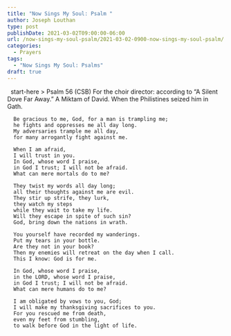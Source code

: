 ```yaml
---
title: "Now Sings My Soul: Psalm "
author: Joseph Louthan
type: post
publishDate: 2021-03-02T09:00:00-06:00
url: /now-sings-my-soul-psalm/2021-03-02-0900-now-sings-my-soul-psalm/
categories:
  - Prayers
tags:
  - "Now Sings My Soul: Psalms"
draft: true
---
```

<div style="font-variant: small-caps;">

</div>
&nbsp;
    start-here
> Psalm 56 (CSB)
For the choir director: according to “A Silent Dove Far Away.” A Miktam of David. When the Philistines seized him in Gath. 

      Be gracious to me, God, for a man is trampling me; 
      he fights and oppresses me all day long. 
      My adversaries trample me all day, 
      for many arrogantly fight against me. 

      When I am afraid, 
      I will trust in you. 
      In God, whose word I praise, 
      in God I trust; I will not be afraid. 
      What can mere mortals do to me? 

      They twist my words all day long; 
      all their thoughts against me are evil. 
      They stir up strife, they lurk, 
      they watch my steps 
      while they wait to take my life. 
      Will they escape in spite of such sin? 
      God, bring down the nations in wrath. 

      You yourself have recorded my wanderings. 
      Put my tears in your bottle. 
      Are they not in your book? 
      Then my enemies will retreat on the day when I call. 
      This I know: God is for me. 

      In God, whose word I praise, 
      in the LORD, whose word I praise, 
      in God I trust; I will not be afraid. 
      What can mere humans do to me? 

      I am obligated by vows to you, God; 
      I will make my thanksgiving sacrifices to you. 
      For you rescued me from death, 
      even my feet from stumbling, 
      to walk before God in the light of life.
